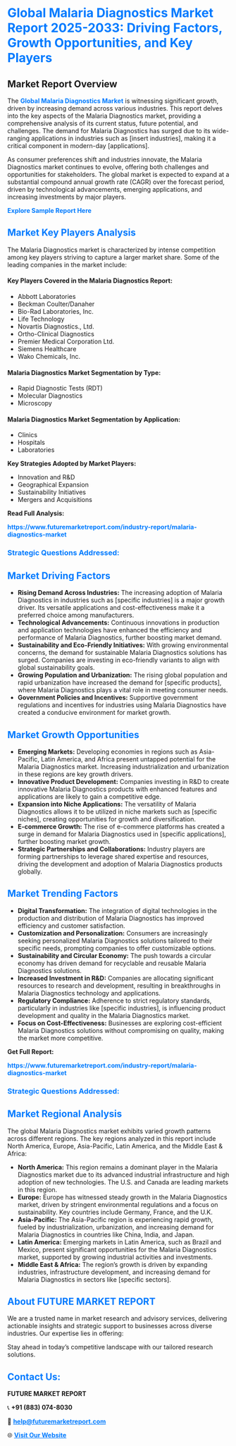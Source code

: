 <h1 style="color: #007BFF;">Global Malaria Diagnostics Market Report 2025-2033: Driving Factors, Growth Opportunities, and Key Players</h1>

<section id="overview">
<h2>Market Report Overview</h2>
<p>The <a href="https://www.futuremarketreport.com/industry-report/malaria-diagnostics-market" style="color: #007BFF; text-decoration: none;"><strong>Global Malaria Diagnostics Market</strong></a> is witnessing significant growth, driven by increasing demand across various industries. This report delves into the key aspects of the Malaria Diagnostics market, providing a comprehensive analysis of its current status, future potential, and challenges. The demand for Malaria Diagnostics has surged due to its wide-ranging applications in industries such as [insert industries], making it a critical component in modern-day [applications].</p>
<p>As consumer preferences shift and industries innovate, the Malaria Diagnostics market continues to evolve, offering both challenges and opportunities for stakeholders. The global market is expected to expand at a substantial compound annual growth rate (CAGR) over the forecast period, driven by technological advancements, emerging applications, and increasing investments by major players.</p>
</section>

<section id="overview">
<p><a href="https://www.futuremarketreport.com/request-sample/reportId=41157" style="color: #007BFF; text-decoration: none;"><strong>Explore Sample Report Here</strong></a></p>
</section>

<section id="key-players">
<h2 style="color: #007BFF;">Market Key Players Analysis</h2>
<p>The Malaria Diagnostics market is characterized by intense competition among key players striving to capture a larger market share. Some of the leading companies in the market include:</p>
<h4>Key Players Covered in the Malaria Diagnostics Report:</h4>
<ul><li>Abbott Laboratories</li><li>Beckman Coulter/Danaher</li><li>Bio-Rad Laboratories, Inc.</li><li>Life Technology</li><li>Novartis Diagnostics., Ltd.</li><li>Ortho-Clinical Diagnostics</li><li>Premier Medical Corporation Ltd.</li><li>Siemens Healthcare</li><li>Wako Chemicals, Inc.</li></ul>
<h4>Malaria Diagnostics Market Segmentation by Type:</h4>
<ul><li>Rapid Diagnostic Tests (RDT)</li><li>Molecular Diagnostics</li><li>Microscopy</li></ul>

<h4>Malaria Diagnostics Market Segmentation by Application:</h4>
<ul><li>Clinics</li><li>Hospitals</li><li>Laboratories</li></ul>
<p><strong>Key Strategies Adopted by Market Players:</strong></p>
<ul>
<li>Innovation and R&D</li>
<li>Geographical Expansion</li>
<li>Sustainability Initiatives</li>
<li>Mergers and Acquisitions</li>
</ul>
</section>

<section>
<p><strong>Read Full Analysis: </strong></p><a href="https://www.futuremarketreport.com/industry-report/malaria-diagnostics-market" style="color: #007BFF; text-decoration: none;"><strong>https://www.futuremarketreport.com/industry-report/malaria-diagnostics-market</strong></a>
<h3 style="color: #007BFF;">Strategic Questions Addressed:</h3>
</section>

<section id="driving-factors">
<h2 style="color: #007BFF;">Market Driving Factors</h2>
<ul>
<li><strong>Rising Demand Across Industries:</strong> The increasing adoption of Malaria Diagnostics in industries such as [specific industries] is a major growth driver. Its versatile applications and cost-effectiveness make it a preferred choice among manufacturers.</li>
<li><strong>Technological Advancements:</strong> Continuous innovations in production and application technologies have enhanced the efficiency and performance of Malaria Diagnostics, further boosting market demand.</li>
<li><strong>Sustainability and Eco-Friendly Initiatives:</strong> With growing environmental concerns, the demand for sustainable Malaria Diagnostics solutions has surged. Companies are investing in eco-friendly variants to align with global sustainability goals.</li>
<li><strong>Growing Population and Urbanization:</strong> The rising global population and rapid urbanization have increased the demand for [specific products], where Malaria Diagnostics plays a vital role in meeting consumer needs.</li>
<li><strong>Government Policies and Incentives:</strong> Supportive government regulations and incentives for industries using Malaria Diagnostics have created a conducive environment for market growth.</li>
</ul>
</section>

<section id="growth-opportunities">
<h2 style="color: #007BFF;">Market Growth Opportunities</h2>
<ul>
<li><strong>Emerging Markets:</strong> Developing economies in regions such as Asia-Pacific, Latin America, and Africa present untapped potential for the Malaria Diagnostics market. Increasing industrialization and urbanization in these regions are key growth drivers.</li>
<li><strong>Innovative Product Development:</strong> Companies investing in R&D to create innovative Malaria Diagnostics products with enhanced features and applications are likely to gain a competitive edge.</li>
<li><strong>Expansion into Niche Applications:</strong> The versatility of Malaria Diagnostics allows it to be utilized in niche markets such as [specific niches], creating opportunities for growth and diversification.</li>
<li><strong>E-commerce Growth:</strong> The rise of e-commerce platforms has created a surge in demand for Malaria Diagnostics used in [specific applications], further boosting market growth.</li>
<li><strong>Strategic Partnerships and Collaborations:</strong> Industry players are forming partnerships to leverage shared expertise and resources, driving the development and adoption of Malaria Diagnostics products globally.</li>
</ul>
</section>

<section id="trending-factors">
<h2 style="color: #007BFF;">Market Trending Factors</h2>
<ul>
<li><strong>Digital Transformation:</strong> The integration of digital technologies in the production and distribution of Malaria Diagnostics has improved efficiency and customer satisfaction.</li>
<li><strong>Customization and Personalization:</strong> Consumers are increasingly seeking personalized Malaria Diagnostics solutions tailored to their specific needs, prompting companies to offer customizable options.</li>
<li><strong>Sustainability and Circular Economy:</strong> The push towards a circular economy has driven demand for recyclable and reusable Malaria Diagnostics solutions.</li>
<li><strong>Increased Investment in R&D:</strong> Companies are allocating significant resources to research and development, resulting in breakthroughs in Malaria Diagnostics technology and applications.</li>
<li><strong>Regulatory Compliance:</strong> Adherence to strict regulatory standards, particularly in industries like [specific industries], is influencing product development and quality in the Malaria Diagnostics market.</li>
<li><strong>Focus on Cost-Effectiveness:</strong> Businesses are exploring cost-efficient Malaria Diagnostics solutions without compromising on quality, making the market more competitive.</li>
</ul>
</section>

<section>
<p><strong>Get Full Report: </strong></p><a href="https://www.futuremarketreport.com/industry-report/malaria-diagnostics-market" style="color: #007BFF; text-decoration: none;"><strong>https://www.futuremarketreport.com/industry-report/malaria-diagnostics-market</strong></a>
<h3 style="color: #007BFF;">Strategic Questions Addressed:</h3>
</section>


<section id="regional-analysis">
<h2 style="color: #007BFF;">Market Regional Analysis</h2>
<p>The global Malaria Diagnostics market exhibits varied growth patterns across different regions. The key regions analyzed in this report include North America, Europe, Asia-Pacific, Latin America, and the Middle East & Africa:</p>
<ul>
<li><strong>North America:</strong> This region remains a dominant player in the Malaria Diagnostics market due to its advanced industrial infrastructure and high adoption of new technologies. The U.S. and Canada are leading markets in this region.</li>
<li><strong>Europe:</strong> Europe has witnessed steady growth in the Malaria Diagnostics market, driven by stringent environmental regulations and a focus on sustainability. Key countries include Germany, France, and the U.K.</li>
<li><strong>Asia-Pacific:</strong> The Asia-Pacific region is experiencing rapid growth, fueled by industrialization, urbanization, and increasing demand for Malaria Diagnostics in countries like China, India, and Japan.</li>
<li><strong>Latin America:</strong> Emerging markets in Latin America, such as Brazil and Mexico, present significant opportunities for the Malaria Diagnostics market, supported by growing industrial activities and investments.</li>
<li><strong>Middle East & Africa:</strong> The region’s growth is driven by expanding industries, infrastructure development, and increasing demand for Malaria Diagnostics in sectors like [specific sectors].</li>
</ul>
</section>

<footer>
<h2 style="color: #007BFF;">About FUTURE MARKET REPORT</h2>
<p>We are a trusted name in market research and advisory services, delivering actionable insights and strategic support to businesses across diverse industries. Our expertise lies in offering:</p>

<p>Stay ahead in today’s competitive landscape with our tailored research solutions.</p>

<h2 style="color: #007BFF;">Contact Us:</h2>
<p><strong>FUTURE MARKET REPORT</strong></p>
<p>📞 <strong>+91 (883) 074-8030</strong></p>
<p>📧 <strong><a href="mailto:help@futuremarketreport.com" style="color: #007BFF;">help@futuremarketreport.com</a></strong></p>
<p>🌐 <strong><a href="https://www.futuremarketreport.com/" style="color: #007BFF;">Visit Our Website</a></strong></p>
</footer>